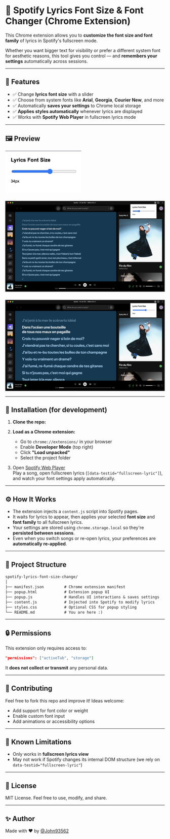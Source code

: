 # 🎵 Spotify Lyrics Font Size & Font Changer (Chrome Extension)

This Chrome extension allows you to **customize the font size and font family** of lyrics in Spotify's fullscreen mode.

Whether you want bigger text for visibility or prefer a different system font for aesthetic reasons, this tool gives you control — and **remembers your settings** automatically across sessions.

---

## 🔧 Features

- ✅ Change **lyrics font size** with a slider
- ✅ Choose from system fonts like **Arial**, **Georgia**, **Courier New**, and more
- ✅ Automatically **saves your settings** to Chrome local storage
- ✅ **Applies styles automatically** whenever lyrics are displayed
- ✅ Works with **Spotify Web Player** in fullscreen lyrics mode

---

## 🖼 Preview

<img src="images/preview.png" width="240" />

###

<img src="images/lyrics-21.png"/>

###

<img src="images/lyrics-34.png" />

---

## 🚀 Installation (for development)

1. **Clone the repo:**

2. **Load as a Chrome extension:**

   - Go to `chrome://extensions/` in your browser
   - Enable **Developer Mode** (top right)
   - Click **"Load unpacked"**
   - Select the project folder

3. Open [Spotify Web Player](https://open.spotify.com/)  
   Play a song, open fullscreen lyrics (`[data-testid="fullscreen-lyric"]`), and watch your font settings apply automatically.

---

## ⚙️ How It Works

- The extension injects a `content.js` script into Spotify pages.
- It waits for lyrics to appear, then applies your selected **font size** and **font family** to all fullscreen lyrics.
- Your settings are stored using `chrome.storage.local` so they're **persisted between sessions**.
- Even when you switch songs or re-open lyrics, your preferences are **automatically re-applied**.

---

## 📁 Project Structure

```plaintext
spotify-lyrics-font-size-change/
│
├── manifest.json         # Chrome extension manifest
├── popup.html            # Extension popup UI
├── popup.js              # Handles UI interactions & saves settings
├── content.js            # Injected into Spotify to modify lyrics
├── styles.css            # Optional CSS for popup styling
└── README.md             # You are here :)
```

---

## 🔒 Permissions

This extension only requires access to:

```json
"permissions": ["activeTab", "storage"]
```

It **does not collect or transmit** any personal data.

---

## 🙌 Contributing

Feel free to fork this repo and improve it! Ideas welcome:

- Add support for font color or weight
- Enable custom font input
- Add animations or accessibility options

---

## 🧪 Known Limitations

- Only works in **fullscreen lyrics view**
- May not work if Spotify changes its internal DOM structure (we rely on `data-testid="fullscreen-lyric"`)

---

## 📜 License

MIT License. Feel free to use, modify, and share.

---

## ✨ Author

Made with ❤️ by [@John93562](https://github.com/John93562)
